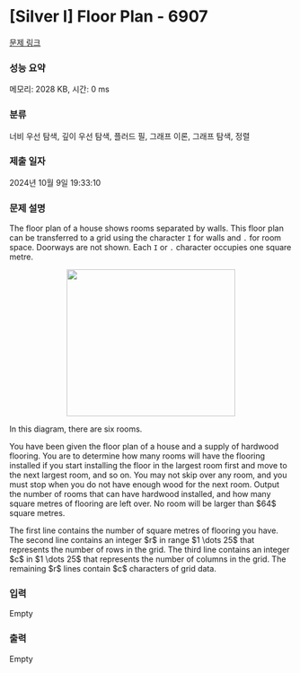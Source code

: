 # [Silver I] Floor Plan - 6907 

[문제 링크](https://www.acmicpc.net/problem/6907) 

### 성능 요약

메모리: 2028 KB, 시간: 0 ms

### 분류

너비 우선 탐색, 깊이 우선 탐색, 플러드 필, 그래프 이론, 그래프 탐색, 정렬

### 제출 일자

2024년 10월 9일 19:33:10

### 문제 설명

<p>The floor plan of a house shows rooms separated by walls. This floor plan can be transferred to a grid using the character <code>I</code> for walls and <code>.</code> for room space. Doorways are not shown. Each <code>I</code> or <code>.</code> character occupies one square metre.</p>

<p style="text-align: center;"><img alt="" src="https://upload.acmicpc.net/a737d03e-09f3-48d1-957c-04c6dc1dc10f/-/preview/" style="width: 300px; height: 262px;"></p>

<p>In this diagram, there are six rooms.</p>

<p>You have been given the floor plan of a house and a supply of hardwood flooring. You are to determine how many rooms will have the flooring installed if you start installing the floor in the largest room first and move to the next largest room, and so on. You may not skip over any room, and you must stop when you do not have enough wood for the next room. Output the number of rooms that can have hardwood installed, and how many square metres of flooring are left over. No room will be larger than $64$ square metres.</p>

<p>The first line contains the number of square metres of flooring you have. The second line contains an integer $r$ in range $1 \dots 25$ that represents the number of rows in the grid. The third line contains an integer $c$ in $1 \dots 25$ that represents the number of columns in the grid. The remaining $r$ lines contain $c$ characters of grid data.</p>

### 입력 

 Empty

### 출력 

 Empty

